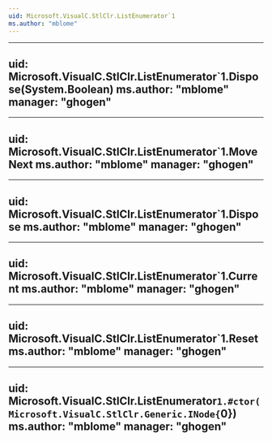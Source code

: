 ```yaml
---
uid: Microsoft.VisualC.StlClr.ListEnumerator`1
ms.author: "mblome"
---
```


---
uid: Microsoft.VisualC.StlClr.ListEnumerator`1.Dispose(System.Boolean)
ms.author: "mblome"
manager: "ghogen"
---

---
uid: Microsoft.VisualC.StlClr.ListEnumerator`1.MoveNext
ms.author: "mblome"
manager: "ghogen"
---

---
uid: Microsoft.VisualC.StlClr.ListEnumerator`1.Dispose
ms.author: "mblome"
manager: "ghogen"
---

---
uid: Microsoft.VisualC.StlClr.ListEnumerator`1.Current
ms.author: "mblome"
manager: "ghogen"
---

---
uid: Microsoft.VisualC.StlClr.ListEnumerator`1.Reset
ms.author: "mblome"
manager: "ghogen"
---

---
uid: Microsoft.VisualC.StlClr.ListEnumerator`1.#ctor(Microsoft.VisualC.StlClr.Generic.INode{`0})
ms.author: "mblome"
manager: "ghogen"
---
